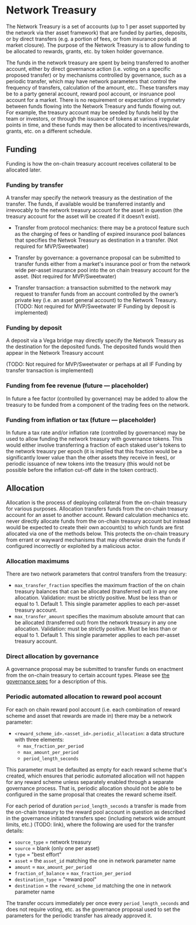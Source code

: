 # Network Treasury

The Network Treasury is a set of accounts (up to 1 per asset supported by the network via ther asset framework) that are funded by parties, deposits, or by direct transfers (e.g. a portion of fees, or from insurance pools at market closure). 
The purpose of the Network Treasury is to allow funding to be allocated to rewards, grants, etc. by token holder governance.

The funds in the network treasury are spent by being transferred to another account, either by direct governance action (i.e. voting on a specific proposed transfer) or by mechanisms controlled by governance, such as a periodic transfer, which may have network parameters that control the frequency of transfers, calculation of the amount, etc.. 
These transfers may be to a party general account, reward pool account, or insruance pool account for a market.
There is no requirement or expectation of symmetry between funds flowing into the Network Treasury and funds flowing out.
For example, the treasury account may be seeded by funds held by the team or investors, or through the issuance of tokens at various irregular points in time, and these funds may then be allocated to incentives/rewards, grants, etc. on a different schedule.

## Funding

Funding is how the on-chain treasury account receives collateral to be allocated later.

### Funding by transfer

A transfer may specify the network treasury as the destination of the transfer. 
The funds, if available would be transferred instantly and irrevocably to the network treasury account for the asset in question (the treasury account for the asset will be created if it doesn’t exist).

- Transfer from protocol mechanics: there may be a protocol feature such as the charging of fees or handling of expired insurance pool balances that specifies the Netwok Treasury as destination in a transfer. (Not required for MVP/Sweetwater)

- Transfer by governance: a governance proposal can be submitted to transfer funds either from a market's insurance pool or from the network wide per-asset insurance pool into the on chain treasury account for the asset. (Not required for MVP/Sweetwater)

- Transfer transaction: a transaction submitted to the network may request to transfer funds from an account controlled by the owner’s private key (i.e. an asset general account) to the Network Treasury. (TODO: Not required for MVP/Sweetwater IF Funding by deposit is implemented)


### Funding by deposit

A deposit via a Vega bridge may directly specify the Network Treasury as the destination for the deposited funds. The deposited funds would then appear in the Network Treasury account

(TODO: Not required for MVP/Sweetwater or perhaps at all IF Funding by transfer transaction is implemented)


### Funding from fee revenue (future — placeholder)

In future a fee factor (controlled by governance) may be added to allow the treasury to be funded from a component of the trading fees on the network.


### Funding from inflation or tax (future — placeholder)

In future a tax rate and/or inflation rate (controlled by governance) may be used to allow funding the network treasury with governance tokens. This would either involve transferring a fraction of each staked user's tokens to the network treausry per epoch (it is implied that this fraction would be a significantly lower value than the other assets they receive in fees), or periodic issuance of new tokens into the treasury (this would not be possible before the inflation cut-off date in the token contract).


## Allocation 

Allocation is the process of deploying collateral from the on-chain treasury for various purposes. 
Allocation transfers funds from the on-chain treasury account for an asset to another account. 
Reward calculation mechanics etc. never directly allocate funds from the on-chain treasury account but instead would be expected to create their own account(s) to which funds are first allocated via one of the methods below. This protects the on-chain treasury from errant or wayward mechanisms that may otherwise drain the funds if configured incorrectly or exploited by a malicious actor.


### Allocation maximums

There are two network parameters that control transfers from the treasury:

- `max_transfer_fraction` specifies the maximum fraction of the on chain treasury balances that can be allocated (transferred out) in any one allocation. Validation: must be strictly positive. Must be less than or equal to 1. Default 1. This single parameter applies to each per-asset treasury account.
- `max_transfer_amount` specifies the maximum absolute amount that can be allocated (transferred out) from the network treasury in any one allocation. Validation: must be strictly positive. Must be less than or equal to 1. Default 1. This single parameter applies to each per-asset treasury account.


### Direct allocation by governance

A governance proposal may be submitted to transfer funds on enactment from the on-chain treasury to certain account types. Please see [the governance spec]() for a description of this.


### Periodic automated allocation to reward pool account

For each on chain reward pool account (i.e. each combination of reward scheme and asset that rewards are made in) there may be a network parameter:

- `<reward_scheme_id>.<asset_id>.periodic_allocation`: a data structure with three elements:
	- `max_fraction_per_period`
	- `max_amount_per_period`
	- `period_length_seconds` 

This parameter must be defaulted as empty for each reward scheme that's created, which ensures that periodic automated allocation will not happen for any reward scheme unless separately enabled through a separate governance process. That is, periodic allocation should not be able to be configured in the same proposal that creates the reward scheme itself.

For each period of duration `period_length_seconds` a transfer is made from the on-chain treasury to the reward pool account in question as described in the governance initiated transfers spec (including network wide amount limits, etc.) (TODO: link), where the following are used for the transfer details:
- `source_type` =  network treasury
- `source` = blank (only one per asset)
- `type` =  "best effort"
- `asset` = the `asset_id` matching the one in network parameter name
- `amount` = `max_amount_per_period`
- `fraction_of_balance` = `max_fraction_per_period`
- `destination_type` = "reward pool"
- `destination` = the `reward_scheme_id` matching the one in network parameter name

The transfer occurs immediately per once every `period_length_seconds` and does not require voting, etc. as the governance proposal used to set the parameters for the periodic transfer has already approved it.

